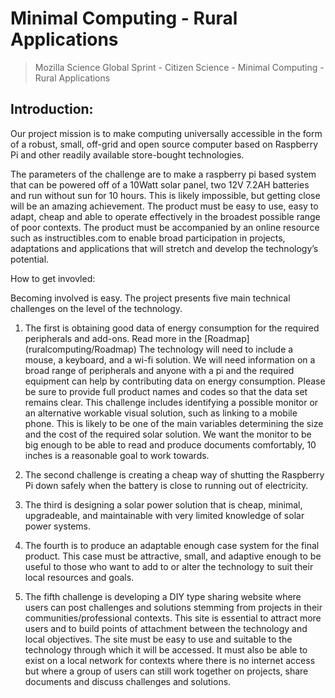 # Minimal Computing - Rural Applications 
> Mozilla Science Global Sprint - Citizen Science - Minimal Computing - Rural Applications

## Introduction:

Our project mission is to make computing universally accessible in the form of a robust, small, off-grid and open source computer based on Raspberry Pi and other readily available store-bought technologies.  

The parameters of the challenge are to make a raspberry pi based system that can be powered off of a 10Watt solar panel, two 12V 7.2AH batteries and run without sun for 10 hours.  This is likely impossible, but getting close will be an amazing achievement.  The product must be easy to use, easy to adapt, cheap and able to operate effectively in the broadest possible range of poor contexts.  The product must be accompanied by an online resource such as instructibles.com to enable broad participation in projects, adaptations and applications that will stretch and develop the technology’s potential.

How to get invovled:

Becoming involved is easy.  The project presents five main technical challenges on the level of the technology.

1) The first is obtaining good data of energy consumption for the required peripherals and add-ons. Read more in the [Roadmap] (ruralcomputing/Roadmap) The technology will need to include a mouse, a keyboard, and a wi-fi solution.  We will need information on a broad range of peripherals and anyone with a pi and the required equipment can help by contributing data on energy consumption.  Please be sure to provide full product names and codes so that the data set remains clear.  This challenge includes identifying a possible monitor or an alternative workable visual solution, such as linking to a mobile phone.  This is likely to be one of the main variables determining the size and the cost of the required solar solution.  We want the monitor to be big enough to be able to read and produce documents comfortably, 10 inches is a reasonable goal to work towards. 

2) The second challenge is creating a cheap way of shutting the Raspberry Pi down safely when the battery is close to running out of electricity. 

3) The third is designing a solar power solution that is cheap, minimal, upgradeable, and maintainable with very limited knowledge of solar power systems. 

4) The fourth is to produce an adaptable enough case system for the final product.  This case must be attractive, small, and adaptive enough to be useful to those who want to add to or alter the technology to suit their local resources and goals.

5) The fifth challenge is developing a DIY type sharing website where users can post challenges and solutions stemming from projects in their communities/professional contexts.  This site is essential to attract more users and to build points of attachment between the technology and local objectives.  The site must be easy to use and suitable to the technology through which it will be accessed.  It must also be able to exist on a local network for contexts where there is no internet access but where a group of users can still work together on projects, share documents and discuss challenges and solutions.


